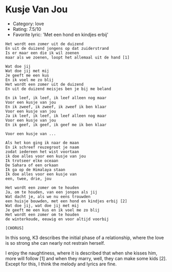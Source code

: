 # Kusje Van Jou

 * Category: love
 * Rating: 7.5/10
 * Favorite lyric: 'Met een hond en kindjes erbij'

```
Het wordt een zomer uit de duizend
En uit de duizend jongens op dat zuiderstrand
Is er maar een die ik wil zoenen
maar als we zoenen, loopt het allemaal uit de hand [1]

Wat doe jij
Wat doe jij met mij
Je geeft me een kus
En ik voel me zo blij
Het wordt een zomer uit de duizend
En uit de duizend meisjes ben je bij me beland

En ik leef, ik leef, ik leef alleen nog maar
Voor een kusje van jou
En ik zweef, ik zweef, ik zweef ik ben klaar
Voor een kusje van jou
Ja ik leef, ik leef, ik leef alleen nog maar
Voor een kusje van jou
En ik geef, ik geef, ik geef me ik ben klaar

Voor een kusje van ...

Als het kon ging ik naar de maan
En ik schreef reuzegroot je naam
zodat iedereen het wist voortaan
ik doe alles voor een kusje van jou
Ik trotseer elke oceaan
De Sahara of een orkaan
Ik ga op de Himalaya staan
Ik doe alles voor een kusje van
een, twee, drie, jou

Het wordt een zomer om te houden
Ja, om te houden, van een jongen als jij
Wat dacht je, als we nu eens trouwden
een huisje bouwden, met een hond en kindjes erbij [2]
Wat doe jij, wat doe jij met mij
Je geeft me een kus en ik voel me zo blij
Het wordt een zomer om te houden
de winterkoude, eeuwig en voor altijd voorbij

[CHORUS]
```

In this song, K3 describes the initial phase of a relationship, where the love is so strong she can nearly not restrain herself.

I enjoy the naughtiness, where it is described that when she kisses him, more will follow [1] and when they marry, well, they can
make some kids [2]. Except for this, I think the melody and lyrics are fine.